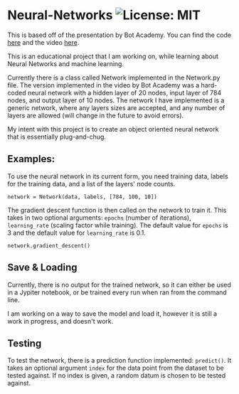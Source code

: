 # Neural-Networks ![License: MIT](https://img.shields.io/badge/License-MIT-yellow.svg)

This is based off of the presentation by Bot Academy. You can find the code [here](https://github.com/Bot-Academy/NeuralNetworkFromScratch/blob/master/nn.py) and the video [here](https://youtu.be/9RN2Wr8xvro).

This is an educational project that I am working on, while learning about Neural Networks and machine learning.

Currently there is a class called Network implemented in the Network.py file. The version implemented in the video by Bot Academy was a hard-coded neural network with a hidden layer of 20 nodes, input layer of 784 nodes, and output layer of 10 nodes. The network I have implemented is a generic network, where any layers sizes are accepted, and any number of layers are allowed (will change in the future to avoid errors).

My intent with this project is to create an object oriented neural network that is essentially plug-and-chug.

## Examples:

To use the neural network in its current form, you need training data, labels for the training data, and a list of the layers' node counts.

```
network = Network(data, labels, [784, 100, 10])
```

The gradient descent function is then called on the network to train it. This takes in two optional arguments: ```epochs``` (number of iterations), ```learning_rate``` (scaling factor while training). The default value for ```epochs``` is 3 and the default value for ```learning_rate``` is 0.1.

```
network.gradient_descent()
```

## Save & Loading

Currently, there is no output for the trained network, so it can either be used in a Jypiter notebook, or be trained every run when ran from the command line.

I am working on a way to save the model and load it, however it is still a work in progress, and doesn't work.

## Testing

To test the network, there is a prediction function implemented: ```predict()```. It takes an optional argument ```index``` for the data point from the dataset to be tested against. If no index is given, a random datum is chosen to be tested against.
